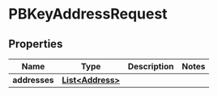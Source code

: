 
# PBKeyAddressRequest

## Properties
Name | Type | Description | Notes
------------ | ------------- | ------------- | -------------
**addresses** | [**List&lt;Address&gt;**](Address.md) |  | 



